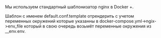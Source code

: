 Мы используем стандартный шаблонизатор nginx в Docker +.

Шаблон с именем default.conf.template отрендерить с учетом переменных окружений которые указанны в docker-compose.yml->ngix->env_file который в свою очередь возьмёт переменные окружения из __env.env.